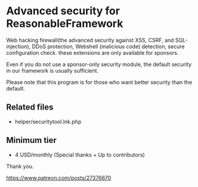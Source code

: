 # Advanced security for ReasonableFramework
Web hacking firewall(the advanced security against XSS, CSRF, and SQL-injection), DDoS protection, Webshell (malicious code) detection, secure configuration check. these extensions are only available for sponsors.

Even if you do not use a sponsor-only security module, the default security in our framework is usually sufficient.

Please note that this program is for those who want better security than the default.

## Related files
- helper/securitytool.lnk.php

## Minimum tier
- 4 USD/monthly (Special thanks + Up to contributors)

Thank you.

https://www.patreon.com/posts/27376670
